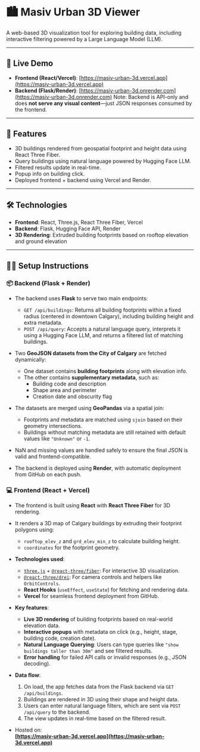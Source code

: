 # 🏙️ Masiv Urban 3D Viewer

A web-based 3D visualization tool for exploring building data, including interactive filtering powered by a Large Language Model (LLM).

---

## 🚀 Live Demo

- **Frontend (React/Vercel)**: [https://masiv-urban-3d.vercel.app](https://masiv-urban-3d.vercel.app)
- **Backend (Flask/Render)**: [https://masiv-urban-3d.onrender.com](https://masiv-urban-3d.onrender.com)
 Note: Backend is API-only and does **not serve any visual content**—just JSON responses consumed by the frontend.
---

## 🧠 Features

- 3D buildings rendered from geospatial footprint and height data using React Three Fiber.
- Query buildings using natural language powered by Hugging Face LLM.
- Filtered results update in real-time.
- Popup info on building click.
- Deployed frontend + backend using Vercel and Render.

---

## 🛠️ Technologies

- **Frontend**: React, Three.js, React Three Fiber, Vercel
- **Backend**: Flask, Hugging Face API, Render
- **3D Rendering**: Extruded building footprints based on rooftop elevation and ground elevation

---

## 🧑‍💻 Setup Instructions

### 📦 Backend (Flask + Render)

- The backend uses **Flask** to serve two main endpoints:
  - `GET /api/buildings`: Returns all building footprints within a fixed radius (centered in downtown Calgary), including building height and extra metadata.
  - `POST /api/query`: Accepts a natural language query, interprets it using a Hugging Face LLM, and returns a filtered list of matching buildings.

- Two **GeoJSON datasets from the City of Calgary** are fetched dynamically:
  - One dataset contains **building footprints** along with elevation info.
  - The other contains **supplementary metadata**, such as:
    - Building code and description
    - Shape area and perimeter
    - Creation date and obscurity flag

- The datasets are merged using **GeoPandas** via a spatial join:
  - Footprints and metadata are matched using `sjoin` based on their geometry intersections.
  - Buildings without matching metadata are still retained with default values like `"Unknown"` or `-1`.

- NaN and missing values are handled safely to ensure the final JSON is valid and frontend-compatible.

- The backend is deployed using **Render**, with automatic deployment from GitHub on each push.

### 💻 Frontend (React + Vercel)

- The frontend is built using **React** with **React Three Fiber** for 3D rendering.
- It renders a 3D map of Calgary buildings by extruding their footprint polygons using:
  - `rooftop_elev_z` and `grd_elev_min_z` to calculate building height.
  - `coordinates` for the footprint geometry.

- **Technologies used**:
  - [`three.js`](https://threejs.org/) + [`@react-three/fiber`](https://docs.pmnd.rs/react-three-fiber): For interactive 3D visualization.
  - [`@react-three/drei`](https://github.com/pmndrs/drei): For camera controls and helpers like `OrbitControls`.
  - **React Hooks** (`useEffect`, `useState`) for fetching and rendering data.
  - **Vercel** for seamless frontend deployment from GitHub.

- **Key features**:
  - **Live 3D rendering** of building footprints based on real-world elevation data.
  - **Interactive popups** with metadata on click (e.g., height, stage, building code, creation date).
  - **Natural Language Querying**: Users can type queries like `"show buildings taller than 30m"` and see filtered results.
  - **Error handling** for failed API calls or invalid responses (e.g., JSON decoding).

- **Data flow**:
  1. On load, the app fetches data from the Flask backend via `GET /api/buildings`.
  2. Buildings are rendered in 3D using their shape and height data.
  3. Users can enter natural language filters, which are sent via `POST /api/query` to the backend.
  4. The view updates in real-time based on the filtered result.

- Hosted on:  
  **[https://masiv-urban-3d.vercel.app](https://masiv-urban-3d.vercel.app)**
